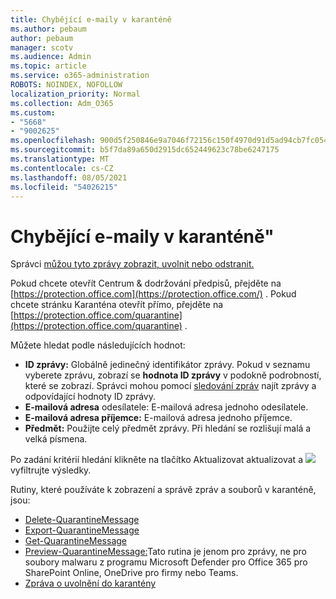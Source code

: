 ```yaml
---
title: Chybějící e-maily v karanténě
ms.author: pebaum
author: pebaum
manager: scotv
ms.audience: Admin
ms.topic: article
ms.service: o365-administration
ROBOTS: NOINDEX, NOFOLLOW
localization_priority: Normal
ms.collection: Adm_O365
ms.custom:
- "5668"
- "9002625"
ms.openlocfilehash: 900d5f250846e9a7046f72156c150f4970d91d5ad94cb7fc054952228f4bf257
ms.sourcegitcommit: b5f7da89a650d2915dc652449623c78be6247175
ms.translationtype: MT
ms.contentlocale: cs-CZ
ms.lasthandoff: 08/05/2021
ms.locfileid: "54026215"
---
```

# <a name="missing-emails-in-quarantine"></a>Chybějící e-maily v karanténě"

Správci [můžou tyto zprávy zobrazit, uvolnit nebo odstranit.](/microsoft-365/security/office-365-security/manage-quarantined-messages-and-files)

Pokud chcete otevřít Centrum & dodržování předpisů, přejděte na [https://protection.office.com](https://protection.office.com/) . Pokud chcete stránku Karanténa otevřít přímo, přejděte na [https://protection.office.com/quarantine](https://protection.office.com/quarantine) .  

Můžete hledat podle následujících hodnot:  

- **ID zprávy:** Globálně jedinečný identifikátor zprávy. Pokud v seznamu vyberete zprávu, zobrazí se **hodnota ID zprávy** v podokně podrobností, které se zobrazí.  Správci mohou pomocí [sledování zpráv](/microsoft-365/security/office-365-security/message-trace-scc) najít zprávy a odpovídající hodnoty ID zprávy.
- **E-mailová adresa** odesílatele: E-mailová adresa jednoho odesílatele.
- **E-mailová adresa příjemce:** E-mailová adresa jednoho příjemce.
- **Předmět:** Použijte celý předmět zprávy. Při hledání se rozlišují malá a velká písmena.

Po zadání kritérií hledání klikněte na tlačítko Aktualizovat aktualizovat a ![ ](/microsoft-365/media/scc-quarantine-refresh.png?view=o365-worldwide)  vyfiltrujte výsledky.

Rutiny, které používáte k zobrazení a správě zpráv a souborů v karanténě, jsou:
- [Delete-QuarantineMessage](/powershell/module/exchange/delete-quarantinemessage)
- [Export-QuarantineMessage](/powershell/module/exchange/export-quarantinemessage)
- [Get-QuarantineMessage](/powershell/module/exchange/get-quarantinemessage)
- [Preview-QuarantineMessage:](/powershell/module/exchange/preview-quarantinemessage)Tato rutina je jenom pro zprávy, ne pro soubory malwaru z programu Microsoft Defender pro Office 365 pro SharePoint Online, OneDrive pro firmy nebo Teams.
- [Zpráva o uvolnění do karantény](/powershell/module/exchange/release-quarantinemessage)